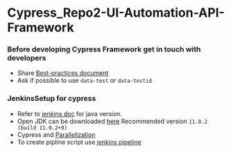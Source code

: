 # Cypress_Repo2-UI-Automation-API-Framework

### Before developing Cypress Framework get in touch with developers

- Share [Best-practices document](https://docs.cypress.io/guides/references/best-practices)
- Ask if possible to use `data-test` or `data-testid`

### JenkinsSetup for cypress

- Refer to [jenkins doc](https://www.jenkins.io/doc/administration/requirements/java/) for java version.
- Open JDK can be downloaded [here](https://jdk.java.net/archive/) Recommended version `11.0.2 (build 11.0.2+9)`
- Cypress and [Parallelization](https://docs.cypress.io/guides/guides/parallelization#Overview)
- To create pipline script use [jenkins pipeline](https://www.jenkins.io/doc/book/pipeline/)
